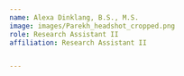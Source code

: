 ```yaml
---
name: Alexa Dinklang, B.S., M.S. 
image: images/Parekh_headshot_cropped.png
role: Research Assistant II
affiliation: Research Assistant II


---
```


